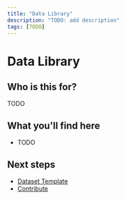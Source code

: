 ```yaml
---
title: "Data Library"
description: "TODO: add description"
tags: [TODO]
---
```


# Data Library

## Who is this for?

TODO

## What you'll find here

- TODO

## Next steps

- [Dataset Template](./dataset-template.md)
- [Contribute](./contribute.md)
